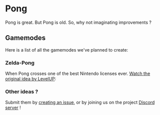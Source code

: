 # Pong
Pong is great. But Pong is old. So, why not imaginating improvements ?

## Gamemodes
Here is a list of all the gamemodes we've planned to create:

### Zelda-Pong
When Pong crosses one of the best Nintendo licenses ever.
[Watch the original idea by LevelUP](https://youtu.be/k0D777KRsGY):

### Other ideas ?
Submit them by [creating an issue](https://github.com/LeSeulArtichaut/pong/issues), or by joining us on the project [Discord server](https://discord.gg/tsMxTbK) !
